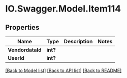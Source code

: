 # IO.Swagger.Model.Item114
## Properties

Name | Type | Description | Notes
------------ | ------------- | ------------- | -------------
**VendordataId** | **int?** |  | 
**UserId** | **int?** |  | 

[[Back to Model list]](../README.md#documentation-for-models) [[Back to API list]](../README.md#documentation-for-api-endpoints) [[Back to README]](../README.md)

